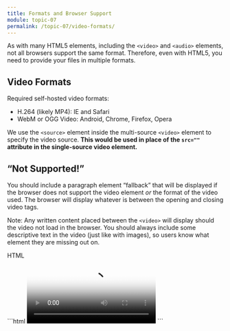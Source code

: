 ```yaml
---
title: Formats and Browser Support
module: topic-07
permalink: /topic-07/video-formats/
---
```


<div class="divider-heading"></div>

As with many HTML5 elements, including the `<video>` and `<audio>` elements, not all browsers support the same format. Therefore, even with HTML5, you need to provide your files in multiple formats.

## Video Formats
Required self-hosted video formats:

- H.264 (likely MP4): IE and Safari
- WebM or OGG Video: Android, Chrome, Firefox, Opera

We use the `<source>` element inside the multi-source `<video>` element to specify the video source. **This would be used in place of the `src=""` attribute in the single-source video element.**


## “Not Supported!”
You should include a paragraph element “fallback” that will be displayed if the browser does not support the video element _or_ the format of the video used. The browser will display whatever is between the opening and closing video tags.

<span class="label label-info">Note:</span> Any written content placed between the `<video>` will display should the video not load in the browser. You should always include some descriptive text in the video (just like with images), so users know what element they are missing out on.

<div class="code-heading">
  <span class="html">HTML</span>
</div>
```html
<video src="#" poster="#" width="" height="" preload controls>
  <p>A quick description of the movie...</p>
  <p>Sorry, your browser does not support the video tag.</p>
</video>
```
